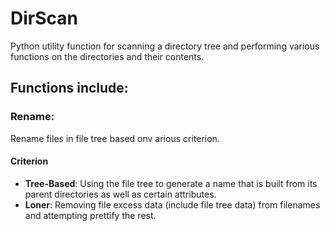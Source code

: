 # DirScan
Python utility function for scanning a directory tree and performing various functions on the directories and their contents.

## Functions include:

### Rename:
Rename files in file tree based onv arious criterion.

#### Criterion
* **Tree-Based**: Using the file tree to generate a name that is built from its parent directories as well as certain attributes.
* **Loner**: Removing file excess data (include file tree data) from filenames and attempting prettify the rest.
